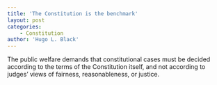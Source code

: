 ```yaml
---
title: 'The Constitution is the benchmark'
layout: post
categories:
    - Constitution
author: 'Hugo L. Black'
---
```


The public welfare demands that constitutional cases must be decided according to the terms of the Constitution itself, and not according to judges’ views of fairness, reasonableness, or justice.